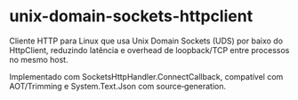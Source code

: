 # unix-domain-sockets-httpclient

Cliente HTTP para Linux que usa Unix Domain Sockets (UDS) por baixo do HttpClient, reduzindo latência e overhead de loopback/TCP entre processos no mesmo host.

Implementado com SocketsHttpHandler.ConnectCallback, compatível com AOT/Trimming e System.Text.Json com source‑generation.
